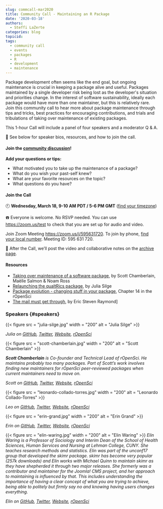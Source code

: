 ```yaml
---
slug: commcall-mar2020
title: Community Call - Maintaining an R Package
date: '2020-03-18'
authors:
  - Steffi LaZerte
categories: blog
topicid:
tags:
  - community call
  - events
  - packages
  - R
  - development
  - maintenance
---
```


Package development often seems like the end goal, but ongoing maintenance is
crucial in keeping a package alive and useful. Packages maintained by a single
developer risk being lost as the developer's situation and priorities change. In
the interest of software sustainability, ideally each package would have more
than one maintainer, but this is relatively rare. Join this community call to
hear more about package maintenance through tips and tricks, best practices for
encouraging contributions, and trials and tribulations of taking over
maintenance of existing packages.

This 1-hour Call will include a panel of four speakers and a moderator Q & A.


🎤 See below for speaker bios, resources, and how to join the call.

#### Join the [community discussion](https://github.com/ropensci-org/community-calls/issues/5)!
**Add your questions or tips:**

- What motivated you to take up the maintenance of a package?
- What do you wish your past-self knew?
- What are your favorite resources on the topic?
- What questions do you have?


#### Join the Call

🕘 **Wednesday, March 18, 9-10 AM PDT / 5-6 PM GMT** ([find your timezone](http://bit.ly/2PLOCte))

☎️ Everyone is welcome. No RSVP needed. You can use https://zoom.us/test to check that you are set up for audio and video.

Join Zoom Meeting <https://zoom.us/j/595631720>. To join by phone, [find your local number](https://zoom.us/u/acO2ayYceg). Meeting ID: 595 631 720.

🎥 After the Call, we’ll post the video and collaborative notes on the [archive page](/commcalls).

#### Resources
- [Taking over maintenance of a software package](https://ropensci.org/blog/2019/06/12/taking-over-maint/), by Scott Chamberlain, Maëlle Salmon & Noam Ross
- [Relaunching the qualtRics package](https://ropensci.org/blog/2019/04/30/qualtrics-relaunch/), by Julia Silge
- [Package evolution - changing stuff in your package](https://devguide.ropensci.org/evolution.html), Chapter 14 in  the rOpenSci
- [The mail must get through](http://www.catb.org/~esr/writings/cathedral-bazaar/cathedral-bazaar/ar01s02.html), by Eric Steven Raymond]

### Speakers {#speakers}

{{< figure src = "julia-silge.jpg" width = "200" alt = "Julia Silge" >}}

_Julia on [GitHub](https://github.com/juliasilge), [Twitter](https://twitter.com/juliasilge), [Website](https://juliasilge.com/), [rOpenSci](https://ropensci.org/authors/julia-silge/)_  



{{< figure src = "scott-chamberlain.jpg" width = "200" alt = "Scott Chamberlain" >}}

_**Scott Chamberlain** is Co-founder and Technical Lead of rOpenSci. He maintains probably too many packages. Part of Scott’s work involves finding new maintainers for rOpenSci peer-reviewed packages when current maintainers need to move on._

_Scott on [GitHub](https://github.com/sckott/), [Twitter](https://twitter.com/sckottie), [Website](https://scottchamberlain.info/), [rOpenSci](https://ropensci.org/authors/scott-chamberlain/)_  



{{< figure src = "leonardo-collado-torres.jpg" width = "200" alt = "Leonardo Collado-Torres" >}}

_Leo on [GitHub](https://github.com/lcolladotor), [Twitter](https://twitter.com/fellgernon), [Website](http://lcolladotor.github.io/), [rOpenSci](https://ropensci.org/authors/leonardo-collado-torres/)_  



{{< figure src = "erin-grand.jpg" width = "200" alt = "Erin Grand" >}}

_Erin on [GitHub](https://github.com/eringrand), [Twitter](https://www.twitter.com/astroeringrand), [Website](http://eringrand.github.io/),  [rOpenSci](https://ropensci.org/authors/erin-grand/)_  




{{< figure src = "elin-waring.jpg" width = "200" alt = "Elin Waring" >}}
_*Elin Waring is* a Professor of Sociology and Interim Dean of the School of Health Sciences, Human Services and Nursing at Lehman College, CUNY. She teaches research methods and statistics. Elin was part of the unconf17 group that developed the skimr package. skimr has become very popular (257k downloads) and Elin works with Michael Quinn to maintain skimr as they have shepherded it through two major releases.  She formerly was a contributor and maintainer for the Joomla! CMS project, and her approach to maintaining is influenced by that. This includes understanding the importance of having a clear concept of what you are trying to achieve, being able to politely but firmly say no and knowing having users changes everything._

_Elin on [GitHub](https://github.com/elinw), [Twitter](https://twitter.com/ElinWaring), [Website](https://elinwaring.org/), [rOpenSci](https://ropensci.org/authors/elin-waring/)_
